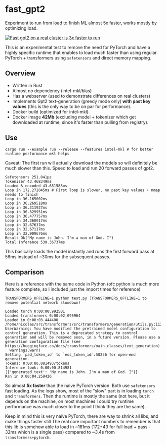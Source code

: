 # fast_gpt2

Experiment to run from load to finish ML almost 5x faster, works mostly by optimizing load.

[![Fast gpt2 on a real cluster is 3x faster to run](https://img.youtube.com/vi/yqHLIIgOze8/0.jpg)](https://www.youtube.com/watch?v=yqHLIIgOze8)

This is an experimental test to remove the need for PyTorch and have a highly specific
runtime that enables to load much faster than using regular PyTorch + transformers using
`safetensors` and direct memory mapping.

## Overview

- Written in Rust
- Almost no dependency (intel-mkl/blas)
- Has a webserver (used to demonstrate differences on real clusters)
- Implements Gpt2 text-generation (greedy mode only) **with past key values** (this is the only way to be on par for performance).
- Docker build (optimized for intel-mkl).
- Docker image **42Mb** (excluding model + tokenizer which get downloaded at runtime, since it's faster than pulling from registry).

## Use
```
cargo run --example run --release --features intel-mkl # for better runtime performance mkl helps
```
Caveat: The first run will actually download the models so will definitely be much slower than this.
Speed to load and run 20 forward passes of gpt2.

```
Safetensors 251.041µs
Tokenizer 43.468349ms
Loaded & encoded 43.681588ms
Loop in 172.272045ms # First loop is slower, no past key values + mmap needs to finish
Loop in 36.165002ms
Loop in 36.269518ms
Loop in 36.311927ms
Loop in 36.329951ms
Loop in 36.477757ms
Loop in 34.368017ms
Loop in 32.67637ms
Loop in 32.67117ms
Loop in 32.909676ms
Result Ok("My name is John. I'm a man of God. I")
Total Inference 530.36737ms
```

This basically loads the model instantly and runs the first forward pass at 56ms instead of ~30ms for the subsequent passes.

## Comparison

Here is a reference with the same code in Python (ofc python is much more feature complete, so I included just the import times for reference)

```
TRANSFORMERS_OFFLINE=1 python test.py (TRANSFORMERS_OFFLINE=1 to remove potential network slowdown)
```

```
Loaded torch 0:00:00.992501
Loaded transformers 0:00:02.095964
Loaded in 0:00:03.444400
/home/nicolas/src/transformers/src/transformers/generation/utils.py:1134: UserWarning: You have modified the pretrained model configuration to control generation. This is a deprecated strategy to control generation and will be removed soon, in a future version. Please use a generation configuration file (see https://huggingface.co/docs/transformers/main_classes/text_generation)
  warnings.warn(
Setting `pad_token_id` to `eos_token_id`:50256 for open-end generation.
Tokens: 0:00:00.081493/tokens
Inference took: 0:00:00.814981
[{'generated_text': "My name is John. I'm a man of God. I"}]
Ran in 0:00:04.259426
```

So almost **5x faster** than the naive PyTorch version. Both use `safetensors` fast loading.
As the logs show, most of the "slow" part is in loading `torch` and `transformers`.
Then the runtime is mostly the same (not here, but it depends on the machine, on most machines I could try runtime
performance was much closer to the point I think they are the same).

Keep in mind this is very naïve PyTorch, there are way to shrink all libs, and make things faster still
The real core important numbers to remember is that this lib is somehow able to load in ~181ms (172+43 for full load + pass - 32ms which is a single pass) compared to ~3.4s from `transformers+pytorch`.


